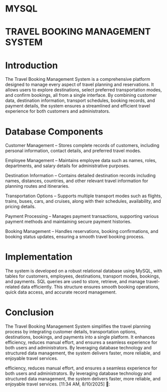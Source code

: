 # MYSQL
# TRAVEL BOOKING MANAGEMENT SYSTEM

# Introduction

The Travel Booking Management System is a comprehensive platform designed to manage every aspect of travel planning and reservations. It allows users to explore destinations, select preferred transportation modes, and confirm bookings, all from a single interface. By combining customer data, destination information, transport schedules, booking records, and payment details, the system ensures a streamlined and efficient travel experience for both customers and administrators.

# Database Components

Customer Management – Stores complete records of customers, including personal information, contact details, and preferred travel modes.

Employee Management – Maintains employee data such as names, roles, departments, and salary details for administrative purposes.

Destination Information – Contains detailed destination records including names, distances, countries, and other relevant travel information for planning routes and itineraries.

Transportation Options – Supports multiple transport modes such as flights, trains, buses, cars, and cruises, along with their schedules, availability, and pricing details.

Payment Processing – Manages payment transactions, supporting various payment methods and maintaining secure payment histories.

Booking Management – Handles reservations, booking confirmations, and booking status updates, ensuring a smooth travel booking process.

# Implementation
The system is developed on a robust relational database using MySQL, with tables for customers, employees, destinations, transport modes, bookings, and payments. SQL queries are used to store, retrieve, and manage travel-related data efficiently. This structure ensures smooth booking operations, quick data access, and accurate record management.

# Conclusion
The Travel Booking Management System simplifies the travel planning process by integrating customer details, transportation options, destinations, bookings, and payments into a single platform. It enhances efficiency, reduces manual effort, and ensures a seamless experience for both users and administrators. By leveraging database technology and structured data management, the system delivers faster, more reliable, and enjoyable travel services.


efficiency, reduces manual effort, and ensures a seamless experience for both users and administrators. By leveraging database technology and structured data management, the system delivers faster, more reliable, and enjoyable travel services.
[11:34 AM, 8/10/2025] 🖤: 
